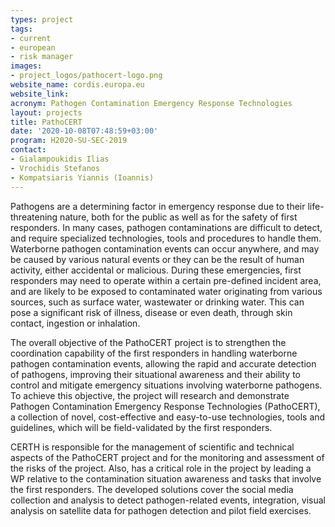 ```yaml
---
types: project
tags:
- current
- european
- risk manager
images:
- project_logos/pathocert-logo.png
website_name: cordis.europa.eu
website_link: 
acronym: Pathogen Contamination Emergency Response Technologies
layout: projects
title: PathoCERT
date: '2020-10-08T07:48:59+03:00'
program: H2020-SU-SEC-2019
contact:
- Gialampoukidis Ilias
- Vrochidis Stefanos
- Kompatsiaris Yiannis (Ioannis)
---
```

<p>
Pathogens are a determining factor in emergency response due to their life-threatening nature, both for the public as well as for the safety of first responders. In many cases, pathogen contaminations are difficult to detect, and require specialized technologies, tools and procedures to handle them. Waterborne pathogen contamination events can occur anywhere, and may be caused by various natural events or they can be the result of human activity, either accidental or malicious. During these emergencies, first responders may need to operate within a certain pre-defined incident area, and are likely to be exposed to contaminated water originating from various sources, such as surface water, wastewater or drinking water. This can pose a significant risk of illness, disease or even death, through skin contact, ingestion or inhalation.
</p>
<p>
The overall objective of the PathoCERT project is to strengthen the coordination capability of the first responders in handling waterborne pathogen contamination events, allowing the rapid and accurate detection of pathogens, improving their situational awareness and their ability to control and mitigate emergency situations involving waterborne pathogens. To achieve this objective, the project will research and demonstrate Pathogen Contamination Emergency Response Technologies (PathoCERT), a collection of novel, cost-effective and easy-to-use technologies, tools and guidelines, which will be field-validated by the first responders.
</p>
<p>
CERTH is responsible for the management of scientific and technical aspects of the PathoCERT project and for the monitoring and assessment of the risks of the project. Also, has a critical role in the project by leading a WP relative to the contamination situation awareness and tasks that involve the first responders. The developed solutions cover the social media collection and analysis to detect pathogen-related events, integration, visual analysis on satellite data for pathogen detection and pilot field exercises.
</p>
